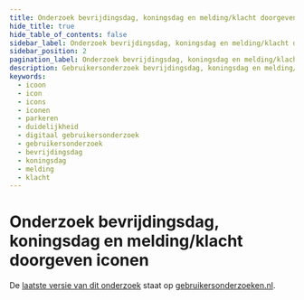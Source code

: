 ```yaml
---
title: Onderzoek bevrijdingsdag, koningsdag en melding/klacht doorgeven iconen
hide_title: true
hide_table_of_contents: false
sidebar_label: Onderzoek bevrijdingsdag, koningsdag en melding/klacht doorgeven iconen
sidebar_position: 2
pagination_label: Onderzoek bevrijdingsdag, koningsdag en melding/klacht doorgeven iconen
description: Gebruikersonderzoek bevrijdingsdag, koningsdag en melding/klacht doorgeven iconen
keywords:
  - icoon
  - icon
  - icons
  - iconen
  - parkeren
  - duidelijkheid
  - digitaal gebruikersonderzoek
  - gebruikersonderzoek
  - bevrijdingsdag
  - koningsdag
  - melding
  - klacht
---
```


<!-- @license CC0-1.0 -->

# Onderzoek bevrijdingsdag, koningsdag en melding/klacht doorgeven iconen

De [laatste versie van dit onderzoek](https://gebruikersonderzoeken.nl/docs/onderzoek-bekijken/iconen/utrecht-bevrijdingsdag) staat op [gebruikersonderzoeken.nl](https://gebruikersonderzoeken.nl/).
